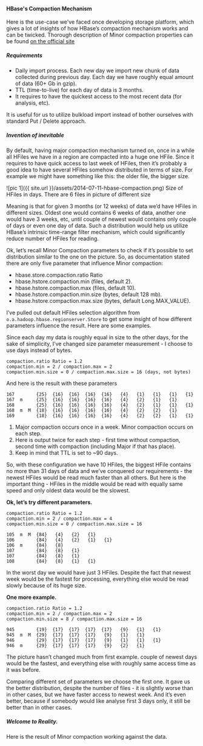 #### HBase's Compaction Mechanism

Here is the use-case we've faced once developing storage platform, which gives a lot of insights of how HBase’s compaction mechanism works and can be twicked. Thorough description of Minor compaction properties can be found [on the official site](http://hbase.apache.org/book/regions.arch.html#compaction)

##### Requirements
- Daily import process. Each new day we import new chunk of data collected during previous day. Each day we have roughly equal amount of data (60+ Gb in gzip).
- TTL (time-to-live) for each day of data is 3 months.
- It requires to have the quickest access to the most recent data (for analysis, etc).

It is useful for us to utilize bulkload import instead of bother ourselves with standard Put / Delete approach.

##### Invention of inevitable

By default, having major compaction mechanism turned on, once in a while all HFiles we have in a region are compacted into a huge one HFile. Since it requires to have quick access to last week of HFiles, then it’s probably a good idea to have several HFiles somehow distributed in terms of size. For example we might have something like this: the older file, the bigger size.

![pic 1]({{ site.url }}/assets/2014-07-11-hbase-compaction.png)
Size of HFiles in days. There are 6 files in picture of different size

Meaning is that for given 3 months (or 12 weeks) of data we’d have HFiles in different sizes. Oldest one would contains 6 weeks of data, another one would have 3 weeks, etc, until couple of newest would contains only couple of days or even one day of data. Such a distribution would help us utilize HBase’s intrinsic time-range filter mechanism, which could significantly reduce number of HFiles for reading.

Ok, let’s recall Minor Compaction parameters to check if it’s possible to set distribution similar to the one on the picture. So, as documentation stated there are only five parameter that influence Minor compaction:

- hbase.store.compaction.ratio Ratio
- hbase.hstore.compaction.min (files, default 2).
- hbase.hstore.compaction.max (files, default 10).
- hbase.hstore.compaction.min.size (bytes, default 128 mb).
- hbase.hstore.compaction.max.size (bytes, default Long.MAX_VALUE).

I’ve pulled out default HFiles selection algorithm from `o.a.hadoop.hbase.regionserver.Store` to get some insight of how different parameters influence the result. Here are some examples.

Since each day my data is roughly equal in size to the other days, for the sake of simplicity, I’ve changed size parameter measurement - I choose to use days instead of bytes.

    compaction.ratio Ratio = 1.2
    compaction.min = 2 / compaction.max = 2
    compaction.min.size = 0 / compaction.max.size = 16 (days, not bytes)

And here is the result with these parameters

    167        {25}  {16}  {16}  {16}  {16}   {4}   {1}   {1}   {1}   {1}
    167  m     {25}  {16}  {16}  {16}  {16}   {4}   {2}   {1}   {1}
    168        {25}  {16}  {16}  {16}  {16}   {4}   {2}   {1}   {1}   {1}
    168  m  M  {18}  {16}  {16}  {16}  {16}   {4}   {2}   {2}   {1}
    169        {18}  {16}  {16}  {16}  {16}   {4}   {2}   {2}   {1}   {1}

1. Major compaction occurs once in a week. Minor compaction occurs on each step.
2. Here is output twice for each step - first time without compaction, second time with compaction (including Major if that has place).
3. Keep in mind that TTL is set to ~90 days.

So, with these configuration we have 10 HFiles, the biggest HFile contains no more than 31 days of data and we’ve conquered our requirements - the newest HFiles would be read much faster than all others. But here is the important thing - HFiles in the middle would be read with equally same speed and only oldest data would be the slowest.

**Ok, let’s try different parameters.**

    compaction.ratio Ratio = 1.2
    compaction.min = 2 / compaction.max = 4
    compaction.min.size = 0 / compaction.max.size = 16

    105  m  M  {84}   {4}   {2}   {1}
    106        {84}   {4}   {2}   {1}   {1}
    106  m     {84}   {8}
    107        {84}   {8}   {1}
    107        {84}   {8}   {1}
    108        {84}   {8}   {1}   {1}

In the worst day we would have just 3 HFiles. Despite the fact that newest week would be the fastest for processing, everything else would be read slowly because of its huge size.

**One more example.**

    compaction.ratio Ratio = 1.2
    compaction.min = 2 / compaction.max = 2
    compaction.min.size = 8 / compaction.max.size = 16

    945        {19}  {17}  {17}  {17}  {17}   {9}   {1}   {1}
    945  m  M  {29}  {17}  {17}  {17}   {9}   {1}   {1}
    946        {29}  {17}  {17}  {17}   {9}   {1}   {1}   {1}
    946  m     {29}  {17}  {17}  {17}   {9}   {2}   {1}

The picture hasn’t changed much from first example. couple of newest days would be the fastest, and everything else with roughly same access time as it was before.

Comparing different set of parameters we choose the first one. It gave us the better distribution, despite the number of files - it is slightly worse than in other cases, but we have faster access to newest week. And it’s even better, because if somebody would like analyse first 3 days only, it still be better than in other cases.

##### Welcome to Reality.

Here is the result of Minor compaction working against the data.

